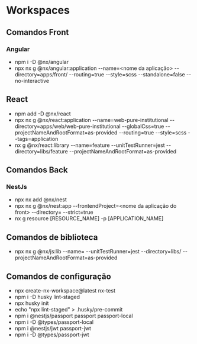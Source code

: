 # Workspaces

## Comandos Front

### Angular

- npm i -D @nx/angular
- npx nx g @nx/angular:application --name=<nome da aplicação> --directory=apps/front/<nome do diretorio> --routing=true --style=scss --standalone=false --no-interactive

## React

- npm add -D @nx/react
- npx nx g @nx/react:application --name=web-pure-institutional --directory=apps/web/web-pure-institutional --globalCss=true --projectNameAndRootFormat=as-provided --routing=true --style=scss --tags=application
- nx g @nx/react:library --name=feature --unitTestRunner=jest --directory=libs/feature --projectNameAndRootFormat=as-provided

## Comandos Back

### NestJs

- npx nx add @nx/nest
- npx nx g @nx/nest:app <nome da aplicacao> --frontendProject=<nome da aplicação do front> --directory=<nome do diretorio> --strict=true
- nx g resource [RESOURCE_NAME] -p [APPLICATION_NAME]

## Comandos de biblioteca

- npx nx g @nx/js:lib --name=<nome da biblioteca> --unitTestRunner=jest --directory=libs/<nome do diretorio> --projectNameAndRootFormat=as-provided

## Comandos de configuração

- npx create-nx-workspace@latest nx-test
- npm i -D husky lint-staged
- npx husky init
- echo "npx lint-staged" > .husky/pre-commit
- npm i @nestjs/passport passport passport-local
- npm i -D @types/passport-local
- npm i @nestjs/jwt passport-jwt
- npm i -D @types/passport-jwt
